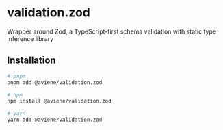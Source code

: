 # validation.zod

Wrapper around Zod, a TypeScript-first schema validation with static type inference library

## Installation

```bash
# pnpm
pnpm add @aviene/validation.zod

# npm
npm install @aviene/validation.zod

# yarn
yarn add @aviene/validation.zod
```
